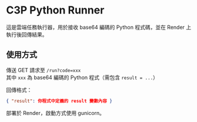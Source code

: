 # C3P Python Runner

這是雲端任務執行器，用於接收 base64 編碼的 Python 程式碼，並在 Render 上執行後回傳結果。

## 使用方式

傳送 GET 請求至 `/run?code=xxx`  
其中 `xxx` 為 base64 編碼的 Python 程式（需包含 `result = ...`）

回傳格式：
```json
{ "result": 你程式中定義的 result 變數內容 }
```

部署於 Render，啟動方式使用 gunicorn。
